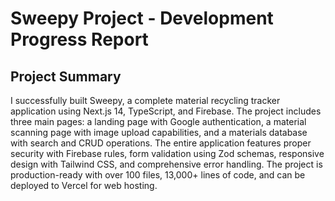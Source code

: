 # Sweepy Project - Development Progress Report

## Project Summary

I successfully built Sweepy, a complete material recycling tracker application using Next.js 14, TypeScript, and Firebase. The project includes three main pages: a landing page with Google authentication, a material scanning page with image upload capabilities, and a materials database with search and CRUD operations. The entire application features proper security with Firebase rules, form validation using Zod schemas, responsive design with Tailwind CSS, and comprehensive error handling. The project is production-ready with over 100 files, 13,000+ lines of code, and can be deployed to Vercel for web hosting.
